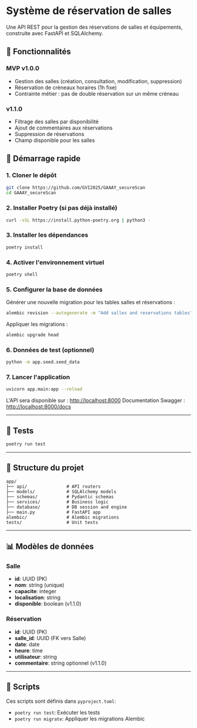 # Système de réservation de salles

Une API REST pour la gestion des réservations de salles et équipements, construite avec FastAPI et SQLAlchemy.

## 🧱 Fonctionnalités

### MVP v1.0.0
* Gestion des salles (création, consultation, modification, suppression)
* Réservation de créneaux horaires (1h fixe)
* Contrainte métier : pas de double réservation sur un même créneau

### v1.1.0
* Filtrage des salles par disponibilité
* Ajout de commentaires aux réservations
* Suppression de réservations
* Champ disponible pour les salles

## 🚀 Démarrage rapide

### 1. Cloner le dépôt

```bash
git clone https://github.com/GVI2025/GAAAY_secureScan
cd GAAAY_secureScan
```

### 2. Installer Poetry (si pas déjà installé)

```bash
curl -sSL https://install.python-poetry.org | python3 -
```

### 3. Installer les dépendances

```bash
poetry install
```

### 4. Activer l'environnement virtuel

```bash
poetry shell
```

### 5. Configurer la base de données

Générer une nouvelle migration pour les tables salles et réservations :
```bash
alembic revision --autogenerate -m "Add salles and reservations tables"
```

Appliquer les migrations :
```bash
alembic upgrade head
```

### 6. Données de test (optionnel)

```bash
python -m app.seed.seed_data
```

### 7. Lancer l'application

```bash
uvicorn app.main:app --reload
```

L'API sera disponible sur : [http://localhost:8000](http://localhost:8000)
Documentation Swagger : [http://localhost:8000/docs](http://localhost:8000/docs)

---

## 🧪 Tests

```bash
poetry run test
```

---

## 📁 Structure du projet

```
app/
├── api/               # API routers
├── models/            # SQLAlchemy models
├── schemas/           # Pydantic schemas
├── services/          # Business logic
├── database/          # DB session and engine
├── main.py            # FastAPI app
alembic/               # Alembic migrations
tests/                 # Unit tests
```

---

## 📊 Modèles de données

### Salle
- **id**: UUID (PK)
- **nom**: string (unique)
- **capacite**: integer
- **localisation**: string
- **disponible**: boolean (v1.1.0)

### Réservation
- **id**: UUID (PK)
- **salle_id**: UUID (FK vers Salle)
- **date**: date
- **heure**: time
- **utilisateur**: string
- **commentaire**: string optionnel (v1.1.0)

---

## 🔧 Scripts

Ces scripts sont définis dans `pyproject.toml`:
* `poetry run test`: Exécuter les tests
* `poetry run migrate`: Appliquer les migrations Alembic
